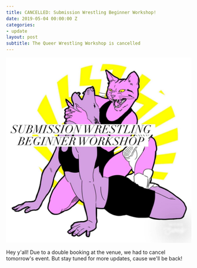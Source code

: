 ```yaml
---
title: CANCELLED: Submission Wrestling Beginner Workshop!
date: 2019-05-04 00:00:00 Z
categories:
- update
layout: post
subtitle: The Queer Wrestling Workshop is cancelled
---
```


![Queer Wrestling](/assets/submissionwrestle.jpg)

Hey y'all! Due to a double booking at the venue, we had to cancel tomorrow's event. But stay tuned for more updates, cause we'll be back!
